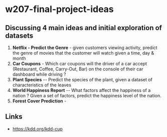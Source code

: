 # w207-final-project-ideas

## Discussing 4 main ideas and initial exploration of datasets

1. **Netflix - Predict the Genre** - given customers viewing activity, predict the genre of movies that the customer will watch given a time, day & month
2. **Car Coupons** - Which car coupons will the driver of a car accept (Restaurant, Coffee, Carry-Out, Bar) on the console of their car dashboard while driving ?
3. **Plant Species** -- Predict the species of the plant, given a dataset of characteristics of the leaves
4. **World Happiness Report** -- What factors affect the happiness of a nation ? Given a set of factors, predict the happiness level of the nation.
5. **Forest Cover Prediction** -   


## Links
* https://kdd.org/kdd-cup 


